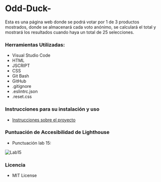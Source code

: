 # Odd-Duck-

Esta es una página web donde se podrá votar por 1 de 3 productos mostrados, donde se almacenará cada voto anónimo, se calculará el total y mostrará los resultados cuando haya un total de 25 selecciones.

### Herramientas Utilizadas:

* Visual Studio Code
* HTML
* JSCRIPT
* CSS
* Git Bash
* GitHub
* .gitignore
* .eslintrc.json
* .reset.css

### Instrucciones para su instalación y uso

* [Instrucciones sobre el proyecto](https://entertechschool.github.io/code-201-guide/curriculum/class-11/lab/)

### Puntuación de Accesibilidad de Lighthouse

+ Punctuación lab 15:

<img alt="Lab15" src="/img/lighthouse.PNG">


### Licencia 

* MIT License
  